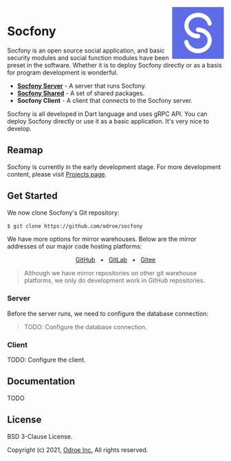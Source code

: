 <img align="right" width="120px" src="graphs/logo.png" alt="Socfony Logo">

# Socfony

Socfony is an open source social application, and basic security modules and social function modules have been preset in the software. Whether it is to deploy Socfony directly or as a basis for program development is wonderful.

- [**Socfony Server**](server) - A server that runs Socfony.
- [**Socfony Shared**](shared) - A set of shared packages.
- **Socfony Client** - A client that connects to the Socfony server.

Socfony is all developed in Dart language and uses gRPC API. You can deploy Socfony directly or use it as a basic application. It's very nice to develop.

## Reamap

Socfony is currently in the early development stage. For more development content, please visit [Projects page](https://github.com/odroe/socfony/projects).

## Get Started

We now clone Socfony's Git repository:

```bash
$ git clone https://github.com/odroe/socfony
```

We have more options for mirror warehouses. Below are the mirror addresses of our major code hosting platforms:

<div align="center">
    <a href="https://github.com/odroe/socfony">GitHub</a>
    <span>&nbsp;&nbsp;•&nbsp;&nbsp;</span>
    <a href="https://gitlab.com/odroe/socfony">GitLab</a>
    <span>&nbsp;&nbsp;•&nbsp;&nbsp;</span>
    <a href="https://gitee.com/odroe/socfony">Gitee</a>
</div>

> Although we have mirror repositories on other git warehouse platforms, we only do development work in GitHub repositories.

### Server

Before the server runs, we need to configure the database connection:

> TODO: Configure the database connection.

### Client

TODO: Configure the client.

## Documentation

TODO

## License

BSD 3-Clause License.

Copyright (c) 2021, [Odroe Inc.](https://odroe.com) All rights reserved.
